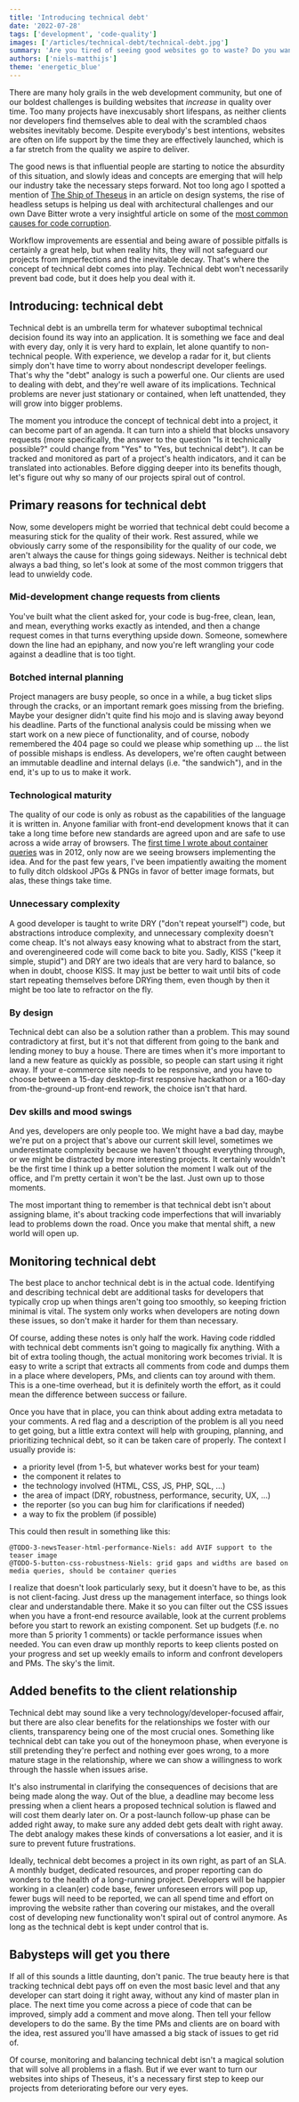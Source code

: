 ```yaml
---
title: 'Introducing technical debt'
date: '2022-07-28'
tags: ['development', 'code-quality']
images: ['/articles/technical-debt/technical-debt.jpg']
summary: 'Are you tired of seeing good websites go to waste? Do you want to keep your codebase clean, but you have no idea where to start? Ever wondered how a small change request or simple bugfix turned into an endless game of whack-a-mole? Monitoring technical debt can provide a way out.'
authors: ['niels-matthijs']
theme: 'energetic_blue'
---
```


There are many holy grails in the web development community, but one of our boldest challenges is building websites that _increase_ in quality over time. Too many projects have inexcusably short lifespans, as neither clients nor developers find themselves able to deal with the scrambled chaos websites inevitably become. Despite everybody's best intentions, websites are often on life support by the time they are effectively launched, which is a far stretch from the quality we aspire to deliver.

The good news is that influential people are starting to notice the absurdity of this situation, and slowly ideas and concepts are emerging that will help our industry take the necessary steps forward. Not too long ago I spotted a mention of [The Ship of Theseus](https://en.wikipedia.org/wiki/Ship_of_Theseus) in an article on design systems, the rise of headless setups is helping us deal with architectural challenges and our own Dave Bitter wrote a very insightful article on some of the [most common causes for code corruption](https://techhub.iodigital.com/articles/the-infinite-legacy-cycle-in-front-end).

Workflow improvements are essential and being aware of possible pitfalls is certainly a great help, but when reality hits, they will not safeguard our projects from imperfections and the inevitable decay. That's where the concept of technical debt comes into play. Technical debt won't necessarily prevent bad code, but it does help you deal with it.

## Introducing: technical debt

Technical debt is an umbrella term for whatever suboptimal technical decision found its way into an application. It is something we face and deal with every day, only it is very hard to explain, let alone quantify to non-technical people. With experience, we develop a radar for it, but clients simply don't have time to worry about nondescript developer feelings. That's why the "debt" analogy is such a powerful one. Our clients are used to dealing with debt, and they're well aware of its implications. Technical problems are never just stationary or contained, when left unattended, they will grow into bigger problems.

The moment you introduce the concept of technical debt into a project, it can become part of an agenda. It can turn into a shield that blocks unsavory requests (more specifically, the answer to the question "Is it technically possible?" could change from "Yes" to "Yes, but technical debt"). It can be tracked and monitored as part of a project's health indicators, and it can be translated into actionables. Before digging deeper into its benefits though, let's figure out why so many of our projects spiral out of control.

## Primary reasons for technical debt

Now, some developers might be worried that technical debt could become a measuring stick for the quality of their work. Rest assured, while we obviously carry some of the responsibility for the quality of our code, we aren't always the cause for things going sideways. Neither is technical debt always a bad thing, so let's look at some of the most common triggers that lead to unwieldy code.

### Mid-development change requests from clients

You've built what the client asked for, your code is bug-free, clean, lean, and mean, everything works exactly as intended, and then a change request comes in that turns everything upside down. Someone, somewhere down the line had an epiphany, and now you're left wrangling your code against a deadline that is too tight.

### Botched internal planning

Project managers are busy people, so once in a while, a bug ticket slips through the cracks, or an important remark goes missing from the briefing. Maybe your designer didn't quite find his mojo and is slaving away beyond his deadline. Parts of the functional analysis could be missing when we start work on a new piece of functionality, and of course, nobody remembered the 404 page so could we please whip something up ... the list of possible mishaps is endless. As developers, we're often caught between an immutable deadline and internal delays (i.e. "the sandwich"), and in the end, it's up to us to make it work.

### Technological maturity

The quality of our code is only as robust as the capabilities of the language it is written in. Anyone familiar with front-end development knows that it can take a long time before new standards are agreed upon and are safe to use across a wide array of browsers. The [first time I wrote about container queries](https://www.onderhond.com/blog/media-queries-based-on-elements) was in 2012, only now are we seeing browsers implementing the idea. And for the past few years, I've been impatiently awaiting the moment to fully ditch oldskool JPGs & PNGs in favor of better image formats, but alas, these things take time.

### Unnecessary complexity

A good developer is taught to write DRY ("don't repeat yourself") code, but abstractions introduce complexity, and unnecessary complexity doesn't come cheap. It's not always easy knowing what to abstract from the start, and overengineered code will come back to bite you. Sadly, KISS ("keep it simple, stupid") and DRY are two ideals that are very hard to balance, so when in doubt, choose KISS. It may just be better to wait until bits of code start repeating themselves before DRYing them, even though by then it might be too late to refractor on the fly.

### By design

Technical debt can also be a solution rather than a problem. This may sound contradictory at first, but it's not that different from going to the bank and lending money to buy a house. There are times when it's more important to land a new feature as quickly as possible, so people can start using it right away. If your e-commerce site needs to be responsive, and you have to choose between a 15-day desktop-first responsive hackathon or a 160-day from-the-ground-up front-end rework, the choice isn't that hard.

### Dev skills and mood swings

And yes, developers are only people too. We might have a bad day, maybe we're put on a project that's above our current skill level, sometimes we underestimate complexity because we haven't thought everything through, or we might be distracted by more interesting projects. It certainly wouldn't be the first time I think up a better solution the moment I walk out of the office, and I'm pretty certain it won't be the last. Just own up to those moments.

The most important thing to remember is that technical debt isn't about assigning blame, it's about tracking code imperfections that will invariably lead to problems down the road. Once you make that mental shift, a new world will open up.

## Monitoring technical debt

The best place to anchor technical debt is in the actual code. Identifying and describing technical debt are additional tasks for developers that typically crop up when things aren't going too smoothly, so keeping friction minimal is vital. The system only works when developers are noting down these issues, so don't make it harder for them than necessary.

Of course, adding these notes is only half the work. Having code riddled with technical debt comments isn't going to magically fix anything. With a bit of extra tooling though, the actual monitoring work becomes trivial. It is easy to write a script that extracts all comments from code and dumps them in a place where developers, PMs, and clients can toy around with them. This is a one-time overhead, but it is definitely worth the effort, as it could mean the difference between success or failure.

Once you have that in place, you can think about adding extra metadata to your comments. A red flag and a description of the problem is all you need to get going, but a little extra context will help with grouping, planning, and prioritizing technical debt, so it can be taken care of properly. The context I usually provide is:

- a priority level (from 1-5, but whatever works best for your team)
- the component it relates to
- the technology involved (HTML, CSS, JS, PHP, SQL, ...)
- the area of impact (DRY, robustness, performance, security, UX, ...)
- the reporter (so you can bug him for clarifications if needed)
- a way to fix the problem (if possible)

This could then result in something like this:

```
@TODO-3-newsTeaser-html-performance-Niels: add AVIF support to the teaser image
@TODO-5-button-css-robustness-Niels: grid gaps and widths are based on media queries, should be container queries
```

I realize that doesn't look particularly sexy, but it doesn't have to be, as this is not client-facing. Just dress up the management interface, so things look clear and understandable there. Make it so you can filter out the CSS issues when you have a front-end resource available, look at the current problems before you start to rework an existing component. Set up budgets (f.e. no more than 5 priority 1 comments) or tackle performance issues when needed. You can even draw up monthly reports to keep clients posted on your progress and set up weekly emails to inform and confront developers and PMs. The sky's the limit.

## Added benefits to the client relationship

Technical debt may sound like a very technology/developer-focused affair, but there are also clear benefits for the relationships we foster with our clients, transparency being one of the most crucial ones. Something like technical debt can take you out of the honeymoon phase, when everyone is still pretending they're perfect and nothing ever goes wrong, to a more mature stage in the relationship, where we can show a willingness to work through the hassle when issues arise.

It's also instrumental in clarifying the consequences of decisions that are being made along the way. Out of the blue, a deadline may become less pressing when a client hears a proposed technical solution is flawed and will cost them dearly later on. Or a post-launch follow-up phase can be added right away, to make sure any added debt gets dealt with right away. The debt analogy makes these kinds of conversations a lot easier, and it is sure to prevent future frustrations.

Ideally, technical debt becomes a project in its own right, as part of an SLA. A monthly budget, dedicated resources, and proper reporting can do wonders to the health of a long-running project. Developers will be happier working in a clean(er) code base, fewer unforeseen errors will pop up, fewer bugs will need to be reported, we can all spend time and effort on improving the website rather than covering our mistakes, and the overall cost of developing new functionality won't spiral out of control anymore. As long as the technical debt is kept under control that is.

## Babysteps will get you there

If all of this sounds a little daunting, don't panic. The true beauty here is that tracking technical debt pays off on even the most basic level and that any developer can start doing it right away, without any kind of master plan in place. The next time you come across a piece of code that can be improved, simply add a comment and move along. Then tell your fellow developers to do the same. By the time PMs and clients are on board with the idea, rest assured you'll have amassed a big stack of issues to get rid of.

Of course, monitoring and balancing technical debt isn't a magical solution that will solve all problems in a flash. But if we ever want to turn our websites into ships of Theseus, it's a necessary first step to keep our projects from deteriorating before our very eyes.
